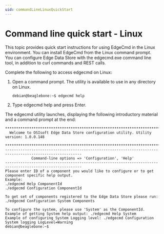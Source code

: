 ```yaml
---
uid: commandLineLinuxQuickStart
---
```


# Command line quick start - Linux

This topic provides quick start instructions for using EdgeCmd in the Linux environment. You can install EdgeCmd from the Linux command prompt. You can configure Edge Data Store with the edgecmd.exe command line tool, in addition to curl commands and REST calls. 

Complete the following to access edgecmd on Linux:

1. Open a command prompt. The utility is available to use in any directory on Linux.

   ```bash
   debian@beaglebone:~$ edgecmd help
   ```
   
 2. Type edgecmd help and press Enter.
 
 The edgecmd utility launches, displaying the following introductory material and a command prompt at the end:
   
   ```
   ************************************************************************************************************************
     Welcome to OSIsoft Edge Data Store configuration utility. Utility version: 1.0.0.148

   ************************************************************************************************************************
   ---------------------------------------------------------------------------------------------------------
               Command-line options => 'Configuration', 'Help'
   ---------------------------------------------------------------------------------------------------------
   Please enter ID of a component you would like to configure or to get component specific help output.
   Example:
   ./edgecmd Help ComponentId
   ./edgecmd Configuration ComponentId

   To get set of components registered to the Edge Data Store please run: ./edgecmd Configuration System Components

   To configure the system, please use 'System' as the ComponentId.
   Example of getting System help output: ./edgecmd Help System
   Example of configuring System Logging level: ./edgecmd Configuration System logging LogLevel=Warning
   debian@beaglebone:~$
   ```
